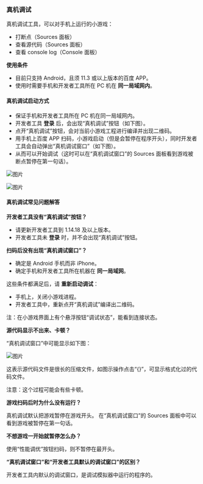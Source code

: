 
### 真机调试

真机调试工具，可以对手机上运行的小游戏：

+ 打断点（Sources 面板）
+ 查看源代码（Sources 面板）
+ 查看 console log（Console 面板）

**使用条件**

+ 目前只支持 Android，且须 11.3 或以上版本的百度 APP。
+ 使用时需要手机和开发者工具所在 PC 机在 **同一局域网内**。

#### 真机调试启动方式

+ 保证手机和开发者工具所在 PC 机在同一局域网内。
+ 开发者工具 **登录** 后，会出现“真机调试”按钮（如下图）。
+ 点开“真机调试”按钮，会对当前小游戏工程进行编译并出现二维码。
+ 用手机上百度 APP 扫码，小游戏启动（但是会暂停在程序开头），同时开发者工具会自动弹出“真机调试窗口”（如下图）。
+ 从而可以开始调试（这时可以在“真机调试窗口”的 Sources 面板看到游戏被断点暂停在第一句话）。

![图片](/img/game/tutorials/tool/inspector-debugger01.png)

![图片](/img/game/tutorials/tool/inspector-debugger02.png)


#### 真机调试常见问题解答


**开发者工具没有“真机调试”按钮？**

+ 请更新开发者工具到 1.14.18 及以上版本。
+ 开发者工具未 **登录** 时，并不会出现“真机调试”按钮。


**扫码后没有出现“真机调试窗口”？**

+ 确定是 Android 手机而非 iPhone。
+ 确定手机和开发者工具所在机器在 **同一局域网**。

这些条件都满足后，请 **重新启动调试**：

+ 手机上，关闭小游戏进程。
+ 开发者工具中，重新点开“真机调试”编译出二维码。

注：在小游戏界面上有个悬浮按钮“调试状态”，能看到连接状态。


**源代码显示不出来、卡顿？**

“真机调试窗口”中可能显示如下图：

![图片](/img/game/tutorials/tool/inspector-debugger03.png)

这表示源代码文件是很长的压缩文件，如图示操作点击“{}”，可显示格式化过的代码文件。

注意：这个过程可能会有些卡顿。


**游戏扫码后时为什么没有运行？**

真机调试默认把游戏暂停在游戏开头。
在“真机调试窗口”的 Sources 面板中可以看到游戏被暂停在第一句话。


**不想游戏一开始就暂停怎么办？**

使用“性能调优”按钮扫码，则不暂停在最开头。


**“真机调试窗口”和“开发者工具默认的调试窗口”的区别？**

开发者工具内默认的调试窗口，是调试模拟器中运行的程序的。

